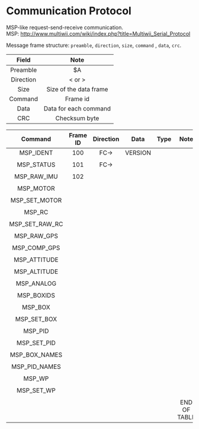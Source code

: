 # Communication Protocol  
MSP-like request-send-receive communication.  
MSP: http://www.multiwii.com/wiki/index.php?title=Multiwii_Serial_Protocol  

Message frame structure:
`preamble`, `direction`, `size`, `command` , `data`, `crc`.

| Field | Note |
|:-----:|:----:|
| Preamble | $A |
| Direction | < or > |
| Size | Size of the data frame |
| Command | Frame id |
| Data | Data for each command |
| CRC | Checksum byte |

| Command | Frame ID | Direction | Data | Type | Note |
|:-----:|:-----:|:-----:|:-----:|:-----:|:-----:|
| MSP_IDENT | 100 | FC-> | VERSION |||
|||||||
| MSP_STATUS | 101 | FC-> |  |  ||
|||||||
| MSP_RAW_IMU | 102 |||||
|||||||
| MSP_MOTOR ||||||
|||||||
| MSP_SET_MOTOR ||||||
|||||||
| MSP_RC ||||||
|||||||
| MSP_SET_RAW_RC ||||||
|||||||
| MSP_RAW_GPS ||||||
|||||||
| MSP_COMP_GPS ||||||
|||||||
| MSP_ATTITUDE ||||||
|||||||
| MSP_ALTITUDE ||||||
|||||||
| MSP_ANALOG ||||||
|||||||
| MSP_BOXIDS ||||||
|||||||
| MSP_BOX ||||||
|||||||
| MSP_SET_BOX ||||||
|||||||
| MSP_PID ||||||
|||||||
| MSP_SET_PID ||||||
|||||||
| MSP_BOX_NAMES ||||||
|||||||
| MSP_PID_NAMES ||||||
|||||||
| MSP_WP ||||||
|||||||
| MSP_SET_WP ||||||
|||||||
|||||| END OF TABLE |
